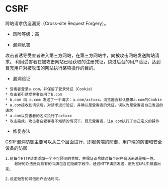 # CSRF

跨站请求伪造漏洞（Cross-site Request Forgery）。

* 风险等级：高

* 漏洞危害

 攻击者诱导受害者进入第三方网站，在第三方网站中，向被攻击网站发送跨站请求。
 利用受害者在被攻击网站已经获取的注册凭证，绕过后台的用户验证，达到冒充用户对被攻击的网站执行某项操作的目的。

* 漏洞验证

```text
* 受害者登录a.com，并保留了登录凭证（Cookie）
* 攻击者引诱受害者访问了b.com
* b.com 向 a.com 发送了一个请求：a.com/act=xx。浏览器会默认携带a.com的Cookie
* a.com接收到请求后，对请求进行验证，并确认是受害者的凭证，误以为是受害者自己发送的请求
* a.com以受害者的名义执行了act=xx
* 攻击完成，攻击者在受害者不知情的情况下，冒充受害者，让a.com执行了自己定义的操作
```

* 修复办法

CSRF漏洞防御主要可以从三个层面进行，即服务端的防御、用户端的防御和安全设备的防御
```text
1.给每个HTTP请求添加一个不可预测的令牌，并保证该令牌对每个用户会话来说是唯一性。
    最好的办法是将独有的令牌包含在隐藏字段中，通过HTTP请求发送，避免在URL中暴露出来。
    
2.设定短暂的可信用户会话时间。
```
